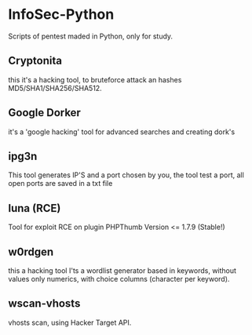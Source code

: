 # InfoSec-Python
Scripts of pentest maded in Python, only for study.

## Cryptonita
this it's a hacking tool, to bruteforce attack an hashes MD5/SHA1/SHA256/SHA512.

## Google Dorker
it's a 'google hacking' tool for advanced searches and creating dork's

## ipg3n
This tool generates IP'S and a port chosen by you, the tool test a port, all open ports are saved in a txt file

## luna (RCE)
Tool for exploit RCE on plugin PHPThumb Version <= 1.7.9 (Stable!)

## w0rdgen
this a hacking tool I'ts a wordlist generator based in keywords, without values only numerics, with choice columns (character per keyword).

## wscan-vhosts

vhosts scan, using Hacker Target API.

